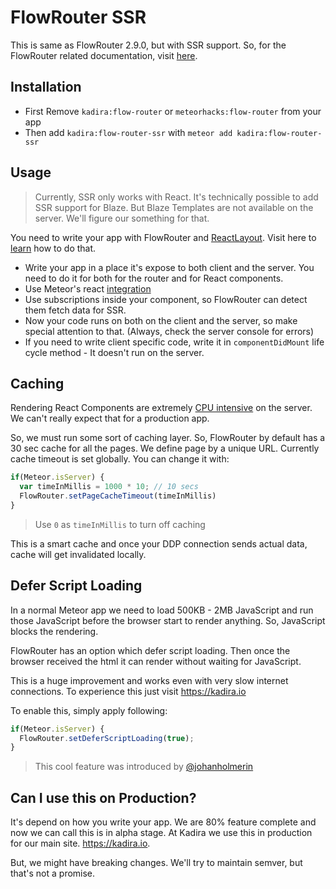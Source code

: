 
# FlowRouter SSR

This is same as FlowRouter 2.9.0, but with SSR support. So, for the FlowRouter related documentation, visit [here](https://github.com/kadirahq/flow-router).

## Installation

* First Remove `kadira:flow-router` or `meteorhacks:flow-router` from your app
* Then add `kadira:flow-router-ssr` with `meteor add kadira:flow-router-ssr`

## Usage

> Currently, SSR only works with React. It's technically possible to add SSR support for Blaze. But Blaze Templates are not available on the server. We'll figure our something for that.

You need to write your app with FlowRouter and [ReactLayout](https://github.com/kadirahq/meteor-react-layout). Visit here to [learn](https://kadira.io/academy/meteor-routing-guide/content/rendering-react-components) how to do that.

* Write your app in a place it's expose to both client and the server. You need to do it for both for the router and for React components.
* Use Meteor's react [integration](https://github.com/meteor/react-packages)
* Use subscriptions inside your component, so FlowRouter can detect them fetch data for SSR.
* Now your code runs on both on the client and the server, so make special attention to that. (Always, check the server console for errors)
* If you need to write client specific code, write it in `componentDidMount` life cycle method - It doesn't run on the server.

## Caching

Rendering React Components are extremely [CPU intensive](https://twitter.com/kadirahq/status/620467416749838336) on the server. We can't really expect that for a production app.

So, we must run some sort of caching layer. So, FlowRouter by default has a 30 sec cache for all the pages. We define page by a unique URL. Currently cache timeout is set globally. You can change it with:

~~~js
if(Meteor.isServer) {
  var timeInMillis = 1000 * 10; // 10 secs
  FlowRouter.setPageCacheTimeout(timeInMillis)
}
~~~

> Use `0` as `timeInMillis` to turn off caching

This is a smart cache and once your DDP connection sends actual data, cache will get invalidated locally.

## Defer Script Loading

In a normal Meteor app we need to load 500KB - 2MB JavaScript and run those JavaScript before the browser start to render anything. So, JavaScript blocks the rendering.

FlowRouter has an option which defer script loading. Then once the browser received the html it can render without waiting for JavaScript. 

This is a huge improvement and works even with very slow internet connections. To experience this just visit <https://kadira.io>

To enable this, simply apply following:

~~~js
if(Meteor.isServer) {
  FlowRouter.setDeferScriptLoading(true);
}
~~~

> This cool feature was introduced by [@johanholmerin](https://github.com/johanholmerin)

## Can I use this on Production?

It's depend on how you write your app. We are 80% feature complete and now we can call this is in alpha stage. At Kadira we use this in production for our main site. <https://kadira.io>.

But, we might have breaking changes. We'll try to maintain semver, but that's not a promise.